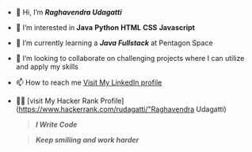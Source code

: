 - 👋 Hi, I’m ***_Raghavendra Udagatti_***
- 👀 I’m interested in **Java** **Python** **HTML** **CSS** **Javascript**
- 🌱 I’m currently learning a ***Java Fullstack*** at Pentagon Space
- 💞️ I’m looking to collaborate on challenging projects where I can utilize and apply my skills
- 📫 How to reach me [Visit My LinkedIn profile](https://www.linkedin.com/in/raghavendra-udagatti-3b3894215/ "Raghavendra Udagatti")
- 👩‍💻 [visit My Hacker Rank Profile](https://www.hackerrank.com/rudagatti/"Raghavendra Udagatti)
      
     >***_I Write Code_***

     >***_Keep smiliing and work harder_***

<!---
raghavendraU/raghavendra Udagatti is a ✨ special ✨ repository because its `README.md` (this file) appears on your GitHub profile.
You can click the Preview link to take a look at your changes.
--->
